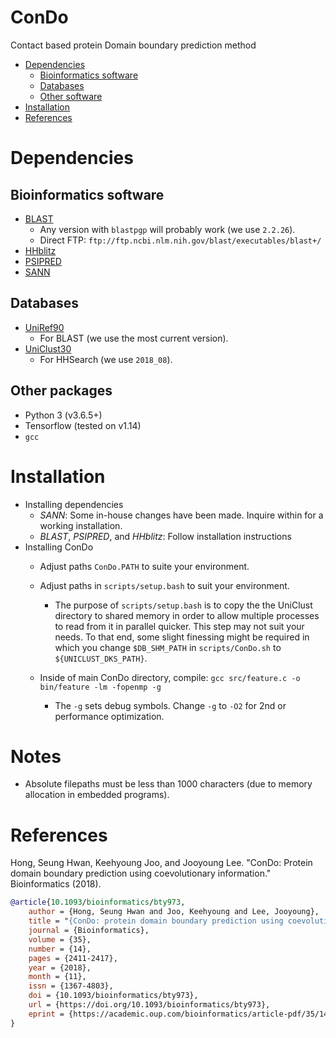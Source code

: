 # ConDo
Contact based protein Domain boundary prediction method

- [Dependencies](#dependencies)
  - [Bioinformatics software](#bioinf)
  - [Databases](#data)
  - [Other software](#other)
- [Installation](#installation)
- [References](#references)

# Dependencies
<a name="bioinf"></a>
## Bioinformatics software
- [BLAST](https://blast.ncbi.nlm.nih.gov/Blast.cgi?PAGE_TYPE=BlastDocs&DOC_TYPE=Download)
  - Any version with `blastpgp` will probably work (we use `2.2.26`).
  - Direct FTP: `ftp://ftp.ncbi.nlm.nih.gov/blast/executables/blast+/`
- [HHblitz](https://github.com/soedinglab/hh-suite.git)
- [PSIPRED](http://bioinfadmin.cs.ucl.ac.uk/downloads/psipred)
<a name="data"></a>
- [SANN](https://github.com/newtonjoo/sann)
##  Databases
- [UniRef90](https://www.uniprot.org/downloads)
  - For BLAST (we use the most current version).
- [UniClust30](http://gwdu111.gwdg.de/~compbiol/uniclust/2018_08/)
  - For HHSearch (we use `2018_08`).
<a name="other"></a>
## Other packages
- Python 3 (v3.6.5+)
- Tensorflow (tested on v1.14)
- `gcc`

# Installation
- Installing dependencies
  - _SANN_: Some in-house changes have been made. Inquire within for a working installation.
  - _BLAST_, _PSIPRED_, and _HHblitz_: Follow installation instructions
- Installing ConDo
  - Adjust paths `ConDo.PATH` to suite your environment.
  - Adjust paths in `scripts/setup.bash` to suit your environment.
    - The purpose of `scripts/setup.bash` is to copy the the UniClust directory to shared memory in order to allow
      multiple processes to read from it in parallel quicker. This step may not suit your needs. To that end,
      some slight finessing might be required in which you change `$DB_SHM_PATH` in `scripts/ConDo.sh` to `${UNICLUST_DKS_PATH}`.

  - Inside of main ConDo directory, compile: `gcc src/feature.c -o bin/feature -lm -fopenmp -g`
    - The `-g` sets debug symbols. Change `-g` to `-O2` for 2nd or performance optimization.

# Notes
- Absolute filepaths must be less than 1000 characters (due to memory allocation in embedded programs).

# References
Hong, Seung Hwan, Keehyoung Joo, and Jooyoung Lee. "ConDo: Protein domain boundary prediction using coevolutionary information." Bioinformatics (2018).

```bibtex
@article{10.1093/bioinformatics/bty973,
    author = {Hong, Seung Hwan and Joo, Keehyoung and Lee, Jooyoung},
    title = "{ConDo: protein domain boundary prediction using coevolutionary information}",
    journal = {Bioinformatics},
    volume = {35},
    number = {14},
    pages = {2411-2417},
    year = {2018},
    month = {11},
    issn = {1367-4803},
    doi = {10.1093/bioinformatics/bty973},
    url = {https://doi.org/10.1093/bioinformatics/bty973},
    eprint = {https://academic.oup.com/bioinformatics/article-pdf/35/14/2411/28913279/bty973.pdf},
}
```

